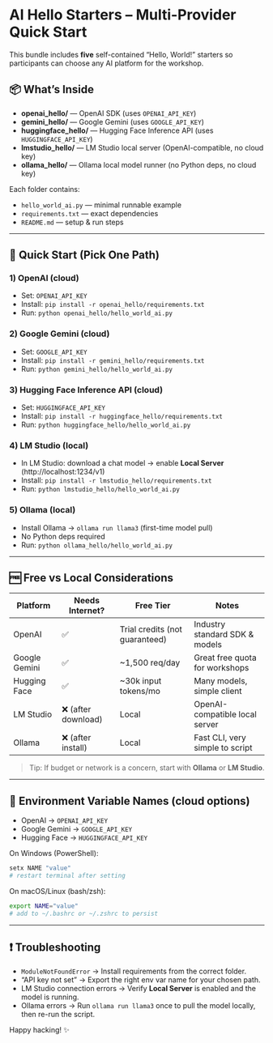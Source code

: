 # AI Hello Starters – Multi-Provider Quick Start

This bundle includes **five** self-contained “Hello, World!” starters so participants can choose any AI platform for the workshop.

## 📦 What’s Inside

- **openai_hello/** — OpenAI SDK (uses `OPENAI_API_KEY`)
- **gemini_hello/** — Google Gemini (uses `GOOGLE_API_KEY`)
- **huggingface_hello/** — Hugging Face Inference API (uses `HUGGINGFACE_API_KEY`)
- **lmstudio_hello/** — LM Studio local server (OpenAI-compatible, no cloud key)
- **ollama_hello/** — Ollama local model runner (no Python deps, no cloud key)

Each folder contains:
- `hello_world_ai.py` — minimal runnable example
- `requirements.txt` — exact dependencies
- `README.md` — setup & run steps

---

## 🚀 Quick Start (Pick One Path)

### 1) OpenAI (cloud)
- Set: `OPENAI_API_KEY`
- Install: `pip install -r openai_hello/requirements.txt`
- Run: `python openai_hello/hello_world_ai.py`

### 2) Google Gemini (cloud)
- Set: `GOOGLE_API_KEY`
- Install: `pip install -r gemini_hello/requirements.txt`
- Run: `python gemini_hello/hello_world_ai.py`

### 3) Hugging Face Inference API (cloud)
- Set: `HUGGINGFACE_API_KEY`
- Install: `pip install -r huggingface_hello/requirements.txt`
- Run: `python huggingface_hello/hello_world_ai.py`

### 4) LM Studio (local)
- In LM Studio: download a chat model → enable **Local Server** (http://localhost:1234/v1)
- Install: `pip install -r lmstudio_hello/requirements.txt`
- Run: `python lmstudio_hello/hello_world_ai.py`

### 5) Ollama (local)
- Install Ollama → `ollama run llama3` (first-time model pull)
- No Python deps required
- Run: `python ollama_hello/hello_world_ai.py`

---

## 🆓 Free vs Local Considerations

| Platform | Needs Internet? | Free Tier | Notes |
|---------|------------------|----------|------|
| OpenAI | ✅ | Trial credits (not guaranteed) | Industry standard SDK & models |
| Google Gemini | ✅ | ~1,500 req/day | Great free quota for workshops |
| Hugging Face | ✅ | ~30k input tokens/mo | Many models, simple client |
| LM Studio | ❌ (after download) | Local | OpenAI-compatible local server |
| Ollama | ❌ (after install) | Local | Fast CLI, very simple to script |

> Tip: If budget or network is a concern, start with **Ollama** or **LM Studio**.

---

## 🔑 Environment Variable Names (cloud options)

- OpenAI → `OPENAI_API_KEY`
- Google Gemini → `GOOGLE_API_KEY`
- Hugging Face → `HUGGINGFACE_API_KEY`

On Windows (PowerShell):
```powershell
setx NAME "value"
# restart terminal after setting
```

On macOS/Linux (bash/zsh):
```bash
export NAME="value"
# add to ~/.bashrc or ~/.zshrc to persist
```

---

## ❗ Troubleshooting

- `ModuleNotFoundError` → Install requirements from the correct folder.
- “API key not set” → Export the right env var name for your chosen path.
- LM Studio connection errors → Verify **Local Server** is enabled and the model is running.
- Ollama errors → Run `ollama run llama3` once to pull the model locally, then re-run the script.

Happy hacking! ✨
